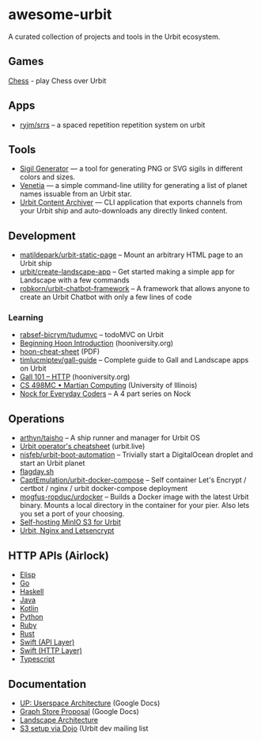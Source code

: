 # awesome-urbit
A curated collection of projects and tools in the Urbit ecosystem.

## Games

[Chess](https://sr.ht/~ray/urbit-chess) - play Chess over Urbit

## Apps

- [ryjm/srrs](https://github.com/ryjm/srrs) – a spaced repetition repetition system on urbit

## Tools

- [Sigil Generator](https://sigil.azimuth.network/) — a tool for generating PNG or SVG sigils in different colors and sizes.
- [Venetia](https://github.com/tylershuster/venetia) — a simple command-line utility for generating a list of planet names issuable from an Urbit star.
- [Urbit Content Archiver](https://github.com/robkorn/urbit-content-archiver) — CLI application that exports channels from your Urbit ship and auto-downloads any directly linked content.

## Development

- [matildepark/urbit-static-page](https://github.com/matildepark/urbit-static-page/) – Mount an arbitrary HTML page to an Urbit ship
- [urbit/create-landscape-app](https://github.com/urbit/create-landscape-app) – Get started making a simple app for Landscape with a few commands
- [robkorn/urbit-chatbot-framework](https://github.com/robkorn/urbit-chatbot-framework) – A framework that allows anyone to create an Urbit Chatbot with only a few lines of code

### Learning 

- [rabsef-bicrym/tudumvc](https://github.com/rabsef-bicrym/tudumvc/) – todoMVC on Urbit
- [Beginning Hoon Introduction](https://hooniversity.org/beginning-hoon-introduction-2/) (hooniversity.org)
- [hoon-cheat-sheet](https://storage.googleapis.com/media.urbit.org/docs/hoon-cheat-sheet-2020-07-24.pdf) (PDF)
- [timlucmiptev/gall-guide](https://github.com/timlucmiptev/gall-guide) – Complete guide to Gall and Landscape apps on Urbit
- [Gall 101 – HTTP](https://hooniversity.org/gall-101-http/) (hooniversity.org)
- [CS 498MC • Martian Computing](https://davis68.github.io/martian-computing/) (University of Illinois)
- [Nock for Everyday Coders](https://blog.timlucmiptev.space/part1.html) – A 4 part series on Nock

## Operations

- [arthyn/taisho](https://github.com/arthyn/taisho) – A ship runner and manager for Urbit OS
- [Urbit operator's cheatsheet](https://blog.urbit.live/urbit-operators-cheatsheet/) (urbit.live)
- [nisfeb/urbit-boot-automation](https://github.com/nisfeb/urbit-boot-automation) – Trivially start a DigitalOcean droplet and start an Urbit planet
- [flagday.sh](https://gist.github.com/philipcmonk/8e3d095b9545069237c759cd9aad32c2#file-flagday-sh-L175-L176)
- [CaptEmulation/urbit-docker-compose](https://github.com/CaptEmulation/urbit-docker-compose) – Self container Let's Encrypt / certbot / nginx / urbit docker-compose deployment
- [mogfus-ropduc/urdocker](https://github.com/mogfus-ropduc/urdocker) – Builds a Docker image with the latest Urbit binary. Mounts a local directory in the container for your pier. Also lets you set a port of your choosing.
- [Self-hosting MinIO S3 for Urbit](https://subject.network/posts/free-urbit-s3-minio/)
- [Urbit, Nginx and Letsencrypt](https://subject.network/posts/urbit-nginx-letsencrypt/)

## HTTP APIs (Airlock)

- [Elisp](https://github.com/clonex10100/urbit-api.el)
- [Go](https://github.com/cmarcelo/go-urbit)
- [Haskell](https://github.com/bsima/haskell-urbit-api)
- [Java](https://github.com/ynx0/airlock)
- [Kotlin](https://github.com/gilletteonmeheleparim/urbit_http_api)
- [Python](https://github.com/baudtack/urlock-py)
- [Ruby](https://github.com/Zaxonomy/urbit-ruby)
- [Rust](https://github.com/robkorn/rust-urbit-http-api)
- [Swift (API Layer)](https://github.com/dclelland/UrsusAPI)
- [Swift (HTTP Layer)](http://github.com/dclelland/UrsusHTTP)
- [Typescript](https://github.com/tylershuster/urbit)

## Documentation

- [UP: Userspace Architecture](https://docs.google.com/document/d/1hS_UuResG1S4j49_H-aSshoTOROKBnGoJAaRgOipf54/edit) (Google Docs)
- [Graph Store Proposal](https://docs.google.com/document/d/1-Gwfg442kV3cdfG7NnWPEf2TMa3uLUTAKkZD70ALZkE/edit) (Google Docs)
- [Landscape Architecture](https://docs.google.com/document/d/10MnlRo29L7h0rLf6hB3s6l--KeCak3lnAJiZb5osmtY/edit)
- [S3 setup via Dojo](https://groups.google.com/a/urbit.org/g/dev/c/JUE12GFg2C8/m/gMLKsweKCAAJ) (Urbit dev mailing list
